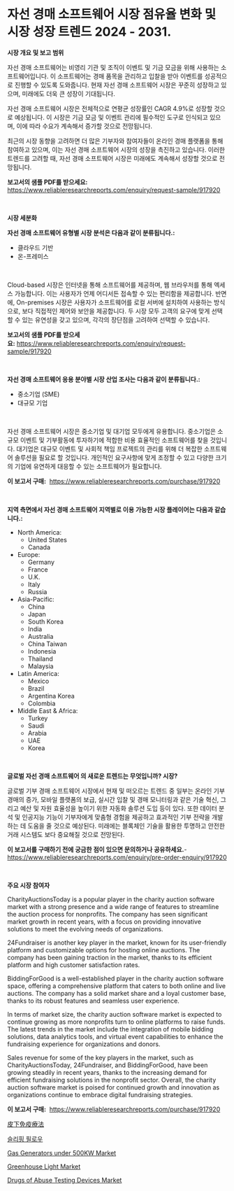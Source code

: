 <p><h1>자선 경매 소프트웨어 시장 점유율 변화 및 시장 성장 트렌드 2024 - 2031.</h1></p><p><strong>시장 개요 및 보고 범위</strong></p>
<p><p>자선 경매 소프트웨어는 비영리 기관 및 조직이 이벤트 및 기금 모금을 위해 사용하는 소프트웨어입니다. 이 소프트웨어는 경매 품목을 관리하고 입찰을 받아 이벤트를 성공적으로 진행할 수 있도록 도와줍니다. 현재 자선 경매 소프트웨어 시장은 꾸준히 성장하고 있으며, 미래에도 더욱 큰 성장이 기대됩니다.</p><p>자선 경매 소프트웨어 시장은 전체적으로 연평균 성장률인 CAGR 4.9%로 성장할 것으로 예상됩니다. 이 시장은 기금 모금 및 이벤트 관리에 필수적인 도구로 인식되고 있으며, 이에 따라 수요가 계속해서 증가할 것으로 전망됩니다.</p><p>최근의 시장 동향을 고려하면 더 많은 기부자와 참여자들이 온라인 경매 플랫폼을 통해 참여하고 있으며, 이는 자선 경매 소프트웨어 시장의 성장을 촉진하고 있습니다. 이러한 트렌드를 고려할 때, 자선 경매 소프트웨어 시장은 미래에도 계속해서 성장할 것으로 전망됩니다.</p></p>
<p><strong>보고서의 샘플 PDF를 받으세요:</strong> <a href="https://www.reliableresearchreports.com/enquiry/request-sample/917920">https://www.reliableresearchreports.com/enquiry/request-sample/917920</a></p>
<p>&nbsp;</p>
<p><strong>시장 세분화</strong></p>
<p><strong>자선 경매 소프트웨어 유형별 시장 분석은 다음과 같이 분류됩니다.:</strong></p>
<p><ul><li>클라우드 기반</li><li>온-프레미스</li></ul></p>
<p>&nbsp;</p>
<p><p>Cloud-based 시장은 인터넷을 통해 소프트웨어를 제공하며, 웹 브라우저를 통해 엑세스 가능합니다. 이는 사용자가 언제 어디서든 접속할 수 있는 편리함을 제공합니다. 반면에, On-premises 시장은 사용자가 소프트웨어를 로컬 서버에 설치하여 사용하는 방식으로, 보다 직접적인 제어와 보안을 제공합니다. 두 시장 모두 고객의 요구에 맞게 선택할 수 있는 유연성을 갖고 있으며, 각각의 장단점을 고려하여 선택할 수 있습니다.</p></p>
<p><strong>보고서의 샘플 PDF를 받으세요:</strong>&nbsp;<a href="https://www.reliableresearchreports.com/enquiry/request-sample/917920">https://www.reliableresearchreports.com/enquiry/request-sample/917920</a></p>
<p>&nbsp;</p>
<p><strong> 자선 경매 소프트웨어 응용 분야별 시장 산업 조사는 다음과 같이 분류됩니다.:</strong></p>
<p><ul><li>중소기업 (SME)</li><li>대규모 기업</li></ul></p>
<p>&nbsp;</p>
<p><p>자선 경매 소프트웨어 시장은 중소기업 및 대기업 모두에게 유용합니다. 중소기업은 소규모 이벤트 및 기부활동에 투자하기에 적합한 비용 효율적인 소프트웨어를 찾을 것입니다. 대기업은 대규모 이벤트 및 사회적 책임 프로젝트의 관리를 위해 더 복잡한 소프트웨어 솔루션을 필요로 할 것입니다. 개인적인 요구사항에 맞게 조정할 수 있고 다양한 크기의 기업에 유연하게 대응할 수 있는 소프트웨어가 필요합니다.</p></p>
<p><strong>이 보고서 구매:</strong>&nbsp; <a href="https://www.reliableresearchreports.com/purchase/917920">https://www.reliableresearchreports.com/purchase/917920</a></p>
<p>&nbsp;</p>
<p><strong>지역 측면에서 자선 경매 소프트웨어 지역별로 이용 가능한 시장 플레이어는 다음과 같습니다.:</strong></p>
<p><ul>
    <li>
        North America:
        <ul>
            <li>United States</li>
            <li>Canada</li>
        </ul>
    </li>
    <li>
        Europe:
        <ul>
            <li>Germany</li>
            <li>France</li>
            <li>U.K.</li>
            <li>Italy</li>
            <li>Russia</li>
        </ul>
    </li>
    <li>
        Asia-Pacific:
        <ul>
            <li>China</li>
            <li>Japan</li>
            <li>South Korea</li>
            <li>India</li>
            <li>Australia</li>
            <li>China Taiwan</li>
            <li>Indonesia</li>
            <li>Thailand</li>
            <li>Malaysia</li>
        </ul>
    </li>
    <li>
        Latin America:
        <ul>
            <li>Mexico</li>
            <li>Brazil</li>
            <li>Argentina Korea</li>
            <li>Colombia</li>
        </ul>
    </li>
    <li>
        Middle East & Africa:
        <ul>
            <li>Turkey</li>
            <li>Saudi</li>
            <li>Arabia</li>
            <li>UAE</li>
            <li>Korea</li>
        </ul>
    </li>
    </ul></p>
<p>&nbsp;</p>
<p><strong>글로벌 자선 경매 소프트웨어 의 새로운 트렌드는 무엇입니까? 시장?</strong></p>
<p><p>글로벌 기부 경매 소프트웨어 시장에서 현재 및 떠오르는 트렌드 중 일부는 온라인 기부 경매의 증가, 모바일 플랫폼의 보급, 실시간 입찰 및 경매 모니터링과 같은 기술 혁신, 그리고 예산 및 자원 효율성을 높이기 위한 자동화 솔루션 도입 등이 있다. 또한 데이터 분석 및 인공지능 기능이 기부자에게 맞춤형 경험을 제공하고 효과적인 기부 전략을 개발하는 데 도움을 줄 것으로 예상된다. 미래에는 블록체인 기술을 활용한 투명하고 안전한 거래 시스템도 보다 중요해질 것으로 전망된다.</p></p>
<p><strong>이 보고서를 구매하기 전에 궁금한 점이 있으면 문의하거나 공유하세요.</strong>- <a href="https://www.reliableresearchreports.com/enquiry/pre-order-enquiry/917920">https://www.reliableresearchreports.com/enquiry/pre-order-enquiry/917920</a></p>
<p>&nbsp;</p>
<p><strong>주요 시장 참여자</strong></p>
<p><p>CharityAuctionsToday is a popular player in the charity auction software market with a strong presence and a wide range of features to streamline the auction process for nonprofits. The company has seen significant market growth in recent years, with a focus on providing innovative solutions to meet the evolving needs of organizations.</p><p>24Fundraiser is another key player in the market, known for its user-friendly platform and customizable options for hosting online auctions. The company has been gaining traction in the market, thanks to its efficient platform and high customer satisfaction rates.</p><p>BiddingForGood is a well-established player in the charity auction software space, offering a comprehensive platform that caters to both online and live auctions. The company has a solid market share and a loyal customer base, thanks to its robust features and seamless user experience.</p><p>In terms of market size, the charity auction software market is expected to continue growing as more nonprofits turn to online platforms to raise funds. The latest trends in the market include the integration of mobile bidding solutions, data analytics tools, and virtual event capabilities to enhance the fundraising experience for organizations and donors.</p><p>Sales revenue for some of the key players in the market, such as CharityAuctionsToday, 24Fundraiser, and BiddingForGood, have been growing steadily in recent years, thanks to the increasing demand for efficient fundraising solutions in the nonprofit sector. Overall, the charity auction software market is poised for continued growth and innovation as organizations continue to embrace digital fundraising strategies.</p></p>
<p><strong>이 보고서 구매:</strong>&nbsp;&nbsp;<a href="https://www.reliableresearchreports.com/purchase/917920">https://www.reliableresearchreports.com/purchase/917920</a></p>
<p><p><a href="https://github.com/lrlmopnhwd79300/Market-Research-Report-List-1/blob/main/3195349183544.md">皮下免疫療法</a></p><p><a href="https://medium.com/@brenzgnarento/%EC%88%98%EB%A9%B4-%EB%B2%A0%EA%B0%9C-%EC%8B%9C%EC%9E%A5-%EC%9C%A0%ED%98%95-%EC%9D%91%EC%9A%A9-%EB%B0%8F-%EC%A7%80%EB%A6%AC%EC%97%90-%EB%8C%80%ED%95%9C-%ED%8F%AC%EA%B4%84%EC%A0%81-%ED%8F%89%EA%B0%80-f396f0857dce">슬리핑 필로우</a></p><p><a href="https://issuu.com/reportprime-2/docs/gas-generators-under-500kw-market-size-2030.pptx">Gas Generators under 500KW Market</a></p><p><a href="https://github.com/jj19131/Market-Research-Report-List-1/blob/main/greenhouse-light-market.md">Greenhouse Light Market</a></p><p><a href="https://frill-swim-3cd.notion.site/Drugs-of-Abuse-Testing-Devices-Market-Offer-Valuable-Insights-into-Market-Size-Market-Share-Market-15085369f6814d188273afc5193498df">Drugs of Abuse Testing Devices Market</a></p></p>
